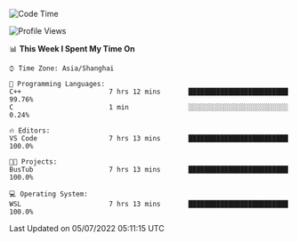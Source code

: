 <!--START_SECTION:waka-->
![Code Time](http://img.shields.io/badge/Code%20Time-153%20hrs%2044%20mins-blue)

![Profile Views](http://img.shields.io/badge/Profile%20Views-0-blue)

📊 **This Week I Spent My Time On** 

```text
⌚︎ Time Zone: Asia/Shanghai

💬 Programming Languages: 
C++                      7 hrs 12 mins       █████████████████████████   99.76% 
C                        1 min               ░░░░░░░░░░░░░░░░░░░░░░░░░   0.24%

🔥 Editors: 
VS Code                  7 hrs 13 mins       █████████████████████████   100.0%

🐱‍💻 Projects: 
BusTub                   7 hrs 13 mins       █████████████████████████   100.0%

💻 Operating System: 
WSL                      7 hrs 13 mins       █████████████████████████   100.0%

```


 Last Updated on 05/07/2022 05:11:15 UTC
<!--END_SECTION:waka-->